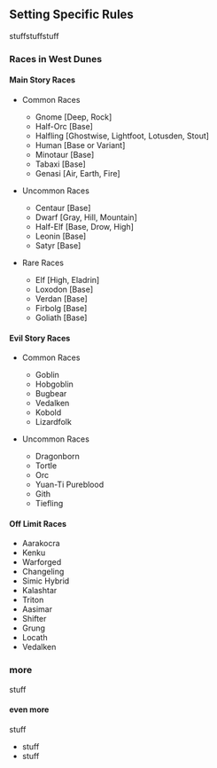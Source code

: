 ## Setting Specific Rules ##

stuffstuffstuff

### Races in West Dunes ###

#### Main Story Races ####

- Common Races
  - Gnome [Deep, Rock]
  - Half-Orc [Base] 
  - Halfling [Ghostwise, Lightfoot, Lotusden, Stout]
  - Human [Base or Variant]
  - Minotaur [Base] 
  - Tabaxi [Base] 
  - Genasi [Air, Earth, Fire] 

- Uncommon Races
  - Centaur [Base] 
  - Dwarf [Gray, Hill, Mountain]
  - Half-Elf [Base, Drow, High]
  - Leonin [Base] 
  - Satyr [Base] 

- Rare Races
  - Elf [High, Eladrin]
  - Loxodon [Base] 
  - Verdan [Base] 
  - Firbolg [Base] 
  - Goliath [Base] 

#### Evil Story Races ####

- Common Races
  - Goblin
  - Hobgoblin
  - Bugbear
  - Vedalken
  - Kobold
  - Lizardfolk

- Uncommon Races
  - Dragonborn
  - Tortle
  - Orc
  - Yuan-Ti Pureblood
  - Gith
  - Tiefling 




#### Off Limit Races ####
  - Aarakocra
  - Kenku
  - Warforged
  - Changeling
  - Simic Hybrid
  - Kalashtar
  - Triton
  - Aasimar
  - Shifter
  - Grung 
  - Locath
  - Vedalken

### more ###

stuff

#### even more ####

stuff

- stuff
- stuff
